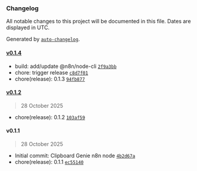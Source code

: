 ### Changelog

All notable changes to this project will be documented in this file. Dates are displayed in UTC.

Generated by [`auto-changelog`](https://github.com/CookPete/auto-changelog).

#### [v0.1.4](https://github.com/genielaboratories/n8n-nodes-clipboardgenie/compare/v0.1.2...v0.1.4)

- build: add/update @n8n/node-cli [`2f9a3bb`](https://github.com/genielaboratories/n8n-nodes-clipboardgenie/commit/2f9a3bb410d751868e623a7e1f0556a03931a6d2)
- chore: trigger release [`c8d7f01`](https://github.com/genielaboratories/n8n-nodes-clipboardgenie/commit/c8d7f01236f4813414903e63417f878d8ea551bc)
- chore(release): 0.1.3 [`94fb877`](https://github.com/genielaboratories/n8n-nodes-clipboardgenie/commit/94fb877a0a6da0487d344068c66aef8e1e5404bc)

#### [v0.1.2](https://github.com/genielaboratories/n8n-nodes-clipboardgenie/compare/v0.1.1...v0.1.2)

> 28 October 2025

- chore(release): 0.1.2 [`103af59`](https://github.com/genielaboratories/n8n-nodes-clipboardgenie/commit/103af59fce39ef1c66a13c5c085a12a7e52e16a2)

#### v0.1.1

> 28 October 2025

- Initial commit: Clipboard Genie n8n node [`4b2d67a`](https://github.com/genielaboratories/n8n-nodes-clipboardgenie/commit/4b2d67a692a234271e9a4ad30fa072c18a853d21)
- chore(release): 0.1.1 [`ec55140`](https://github.com/genielaboratories/n8n-nodes-clipboardgenie/commit/ec55140a7d3215ea8d588cdbbdcd789dc66d2d97)
